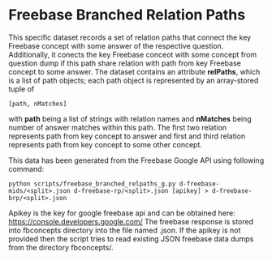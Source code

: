 Freebase Branched Relation Paths
================================

This specific dataset records a set of relation paths that connect
the key Freebase concept with some answer of the respective question.
Additionally, it conects the key Freebase conceot with some concept from
question dump if this path share relation with path from key Freebase concept 
to some answer. The dataset contains an attribute **relPaths**, which is
a list of path objects; each path object is represented by an
array-stored tuple of

	[path, nMatches]

with **path** being a list of strings with relation names and
**nMatches** being number of answer matches within this path.
The first two relation represents path from key concept to answer
and first and third relation represents path from key concept to
some other concept.

This data has been generated from the Freebase Google API using following command:

	python scripts/freebase_branched_relpaths_g.py d-freebase-mids/<split>.json d-freebase-rp/<split>.json [apikey] > d-freebase-brp/<split>.json

Apikey is the key for google freebase api and can be obtained here: https://console.developers.google.com/
The freebase response is stored into fbconcepts directory into the file named <mid>.json.
If the apikey is not provided then the script tries to read existing JSON freebase data dumps from the directory fbconcepts/.
